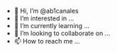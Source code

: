 - 👋 Hi, I’m @ab1canales
- 👀 I’m interested in ...
- 🌱 I’m currently learning ...
- 💞️ I’m looking to collaborate on ...
- 📫 How to reach me ...

<!---
ab1canales/ab1canales is a ✨ special ✨ repository because its `README.md` (this file) appears on your GitHub profile.
You can click the Preview link to take a look at your changes.
--->
